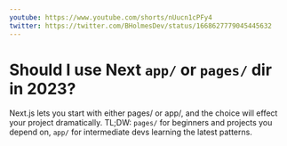 ```yaml
---
youtube: https://www.youtube.com/shorts/nUucn1cPFy4
twitter: https://twitter.com/BHolmesDev/status/1668627779045445632
---
```


# Should I use Next `app/` or `pages/` dir in 2023?

Next.js lets you start with either pages/ or app/, and the choice will effect your project dramatically. TL;DW: `pages/` for beginners and projects you depend on, `app/` for intermediate devs learning the latest patterns.
